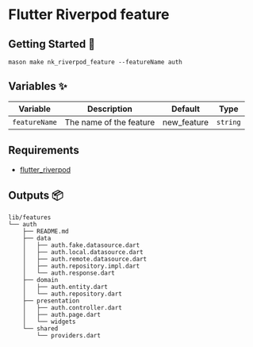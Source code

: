 # Flutter Riverpod feature

## Getting Started 🚀

```
mason make nk_riverpod_feature --featureName auth
```

## Variables ✨

| Variable       | Description             | Default | Type     |
| -------------- | ----------------------- | ------- | -------- |
| `featureName` | The name of the feature | new_feature | `string` |

## Requirements

- [flutter_riverpod](https://pub.dev/packages/flutter_riverpod)

## Outputs 📦

```
lib/features
└── auth
    ├── README.md
    ├── data
    │   ├── auth.fake.datasource.dart
    │   ├── auth.local.datasource.dart
    │   ├── auth.remote.datasource.dart
    │   ├── auth.repository.impl.dart
    │   └── auth.response.dart
    ├── domain
    │   ├── auth.entity.dart
    │   └── auth.repository.dart
    ├── presentation
    │   ├── auth.controller.dart
    │   ├── auth.page.dart
    │   └── widgets
    └── shared
        └── providers.dart
```